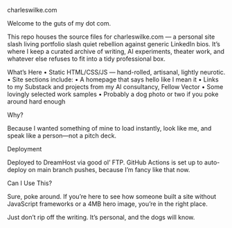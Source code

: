 charleswilke.com

Welcome to the guts of my dot com.

This repo houses the source files for charleswilke.com — a personal site slash living portfolio slash quiet rebellion against generic LinkedIn bios. It’s where I keep a curated archive of writing, AI experiments, theater work, and whatever else refuses to fit into a tidy professional box.

What’s Here
	•	Static HTML/CSS/JS — hand-rolled, artisanal, lightly neurotic.
	•	Site sections include:
	•	A homepage that says hello like I mean it
	•	Links to my Substack and projects from my AI consultancy, Fellow Vector
	•	Some lovingly selected work samples
	•	Probably a dog photo or two if you poke around hard enough

Why?

Because I wanted something of mine to load instantly, look like me, and speak like a person—not a pitch deck.

Deployment

Deployed to DreamHost via good ol’ FTP. GitHub Actions is set up to auto-deploy on main branch pushes, because I’m fancy like that now.

Can I Use This?

Sure, poke around. If you’re here to see how someone built a site without JavaScript frameworks or a 4MB hero image, you’re in the right place.

Just don’t rip off the writing. It’s personal, and the dogs will know.